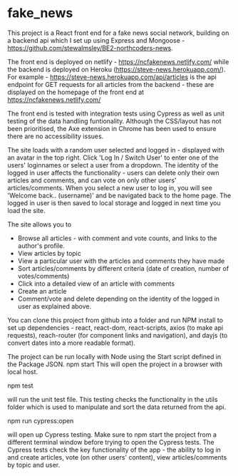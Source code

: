 # fake_news

This project is a React front end for a fake news social network, building on a backend api which I set up using Express and Mongoose - https://github.com/stewalmsley/BE2-northcoders-news.

The front end is deployed on netlify - https://ncfakenews.netlify.com/ while the backend is deployed on Heroku (https://steve-news.herokuapp.com/).
For example - https://steve-news.herokuapp.com/api/articles is the api endpoint for GET requests for all articles from the backend - these are displayed on the homepage of the front end at https://ncfakenews.netlify.com/

The front end is tested with integration tests using Cypress as well as unit testing of the data handling funtionality. Although the CSS/layout has not been prioritised, the Axe extension in Chrome has been used to ensure there are no accessibility issues. 

The site loads with a random user selected and logged in - displayed with an avatar in the top right. Click 'Log In / Switch User' to enter one of the users' loginnames or select a user from a dropdown. The identity of the logged in user affects the functionality - users can delete only their own articles and comments, and can vote on only other users' articles/comments.
When you select a new user to log in, you will see 'Welcome back.. (username)' and be navigated back to the home page.
The logged in user is then saved to local storage and logged in next time you load the site.

The site allows you to
- Browse all articles - with comment and vote counts, and links to the author's profile.
- View articles by topic
- View a particular user with the articles and comments they have made
- Sort articles/comments by different criteria (date of creation, number of votes/comments)
- Click into a detailed view of an article with comments
- Create an article
- Comment/vote and delete depending on the identity of the logged in user as explained above.

You can clone this project from github into a folder and run NPM install to set up dependencies - react, react-dom, react-scripts, axios (to make api requests), reach-router (for component links and navigation), and dayjs (to convert dates into a more readable format).

The project can be run locally with Node using the Start script defined in the Package JSON.
npm start
This will open the project in a browser with local host.

npm test

will run the unit test file. This testing checks the functionality in the utils folder which is used to manipulate and sort the data returned from the api. 

npm run cypress:open 

will open up Cypress testing. Make sure to npm start the project from a different terminal window before trying to open the Cypress tests. The Cypress tests check the key functionality of the app - the ability to log in and create articles, vote (on other users' content), view articles/comments by topic and user. 